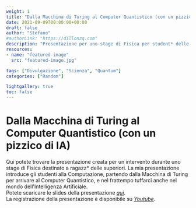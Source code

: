 ```yaml
---
weight: 1
title: "Dalla Macchina di Turing al Computer Quantistico (con un pizzico di IA)"
date: 2021-09-09T00:00:00+00:00
draft: false
author: "Stefano"
#authorLink: "https://dillonzq.com"
description: "Presentazione per uno stage di Fisica per student* delle superiori"
resources:
- name: "featured-image"
  src: "featured-image.jpg"

tags: ["Divulgazione", "Scienza", "Quantum"]
categories: ["Random"]

lightgallery: true
toc: false
---
```


# Dalla Macchina di Turing al Computer Quantistico (con un pizzico di IA)
Qui potete trovare la presentazione creata per un intervento durante uno stage di Fisica destinato a ragazz* delle superiori. La mia presentazione introduce gli studenti alla Computazione, partendo dalla Macchina di Turing per arrivare al Computer Quantistico, e nel frattempo tuffarci anche nel mondo dell'Intelligenza Artificiale.   
Potete scaricare le slides della presentazione [_qui_](/documenti/TuringMachine_to_QuantumComputing.pdf).  
La registrazione della presentazione è disponibile su [_Youtube_](https://youtu.be/ciWk282bsB4).  
